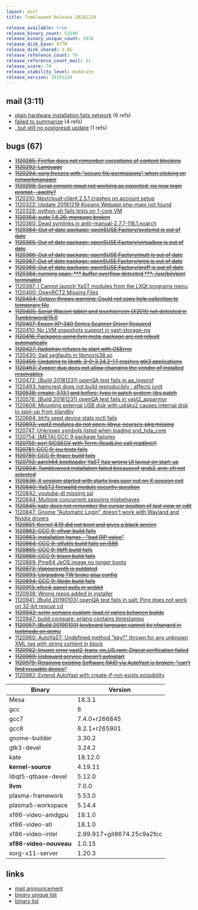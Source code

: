 ```yaml
---
layout: post
title: Tumbleweed Release 20181224

release_available: true
release_binary_count: 53296
release_binary_unique_count: 1838
release_disk_base: 977M
release_disk_shared: 3.6G
release_reference_count: 78
release_reference_count_mail: 11
release_score: 74
release_stability_level: moderate
release_version: 20181224
---
```


## mail (3:11)

- [plain hardware installation fails network](https://lists.opensuse.org/opensuse-factory/2018-12/msg00173.html) (6 refs)
- [failed to summarize](https://lists.opensuse.org/opensuse-factory/2019-01/msg00039.html) (4 refs)
- [, but still no postgresql update](https://lists.opensuse.org/opensuse-factory/2018-12/msg00164.html) (1 refs)

## bugs (67)

<!--more-->

- ~~[1120285: Firefox does not remember exceptions of content blocking](https://bugzilla.opensuse.org/show_bug.cgi?id=1120285)~~
- ~~[1120292: Language](https://bugzilla.opensuse.org/show_bug.cgi?id=1120292)~~
- ~~[1120294: xorg freezes with "secure file permissions" when clicking on networkmanager](https://bugzilla.opensuse.org/show_bug.cgi?id=1120294)~~
- ~~[1120298: Serial console input not working as expected, no new login prompt - agetty?](https://bugzilla.opensuse.org/show_bug.cgi?id=1120298)~~
- [1120310: Nextcloud-client 2.5.1 crashes on account setup](https://bugzilla.opensuse.org/show_bug.cgi?id=1120310)
- [1120322: Update 20181219 Kopano Webapp php-mapi not found](https://bugzilla.opensuse.org/show_bug.cgi?id=1120322)
- [1120329: python-sh fails tests on 1-core VM](https://bugzilla.opensuse.org/show_bug.cgi?id=1120329)
- ~~[1120354: sudo 1.8.26: manpage broken](https://bugzilla.opensuse.org/show_bug.cgi?id=1120354)~~
- [1120360: Dead symlinks in antlr-manual-2.7.7-116.1.noarch](https://bugzilla.opensuse.org/show_bug.cgi?id=1120360)
- ~~[1120364: Out of date package: openSUSE:Factory/systemd is out of date](https://bugzilla.opensuse.org/show_bug.cgi?id=1120364)~~
- ~~[1120365: Out of date package: openSUSE:Factory/virtualbox is out  of date](https://bugzilla.opensuse.org/show_bug.cgi?id=1120365)~~
- ~~[1120366: Out of date package: openSUSE:Factory/mutt is out of date](https://bugzilla.opensuse.org/show_bug.cgi?id=1120366)~~
- ~~[1120367: Out of date package: openSUSE:Factory/grep is out of date](https://bugzilla.opensuse.org/show_bug.cgi?id=1120367)~~
- ~~[1120368: Out of date package: openSUSE:Factory/groff is out of date](https://bugzilla.opensuse.org/show_bug.cgi?id=1120368)~~
- ~~[1120384: running cpan: *** buffer overflow detected ***: /usr/bin/perl terminated](https://bugzilla.opensuse.org/show_bug.cgi?id=1120384)~~
- [1120397: I Cannot launch YaST modules from the LXQt programs menu](https://bugzilla.opensuse.org/show_bug.cgi?id=1120397)
- [1120400: OpenRCT2 Missing Files](https://bugzilla.opensuse.org/show_bug.cgi?id=1120400)
- ~~[1120404: Octave throws warning: Could not copy help collection to temporary file](https://bugzilla.opensuse.org/show_bug.cgi?id=1120404)~~
- ~~[1120405: Serial Wacom tablet and touchscreen (X201t) not detected in Tumbleweed/15.0](https://bugzilla.opensuse.org/show_bug.cgi?id=1120405)~~
- ~~[1120407: Epson XP-340 Series Scanner Driver Required](https://bugzilla.opensuse.org/show_bug.cgi?id=1120407)~~
- [1120410: No LVM snapshots support in yast-storage-ng](https://bugzilla.opensuse.org/show_bug.cgi?id=1120410)
- ~~[1120416: Packages using llvm meta-package are not rebuilt automatically](https://bugzilla.opensuse.org/show_bug.cgi?id=1120416)~~
- ~~[1120427: Radiotray refuses to start with OSError](https://bugzilla.opensuse.org/show_bug.cgi?id=1120427)~~
- [1120430: 0ad segfaults in libmozjs38.so](https://bugzilla.opensuse.org/show_bug.cgi?id=1120430)
- ~~[1120456: Updating to libgtk-3-0-3.24.2-1.1 crashes gtk3 applications](https://bugzilla.opensuse.org/show_bug.cgi?id=1120456)~~
- ~~[1120463: Zypper dup does not allow changing the vendor of installed resolvables](https://bugzilla.opensuse.org/show_bug.cgi?id=1120463)~~
- [1120472: \[Build 20181231\] openQA test fails in aa_logprof](https://bugzilla.opensuse.org/show_bug.cgi?id=1120472)
- [1120493: hamcrest does not build reproducibly ; affects junit](https://bugzilla.opensuse.org/show_bug.cgi?id=1120493)
- ~~[1120538: cmake-3.13.1 and before, typo in patch  system-libs.patch](https://bugzilla.opensuse.org/show_bug.cgi?id=1120538)~~
- [1120576: \[Build 20181231\] openQA test fails in yast2_apparmor](https://bugzilla.opensuse.org/show_bug.cgi?id=1120576)
- [1120608: Mounting external USB disk with udisks2 causes internal disk to spin-up from standby](https://bugzilla.opensuse.org/show_bug.cgi?id=1120608)
- [1120664: btrfs seed device stats ioctl fails](https://bugzilla.opensuse.org/show_bug.cgi?id=1120664)
- ~~[1120693: yast2 modules do not open: libyui-ncurses-pkg missing](https://bugzilla.opensuse.org/show_bug.cgi?id=1120693)~~
- [1120747: Unknown symbols listed when loading snd_hda_core](https://bugzilla.opensuse.org/show_bug.cgi?id=1120747)
- [1120754: \[META\] GCC 9 package failures](https://bugzilla.opensuse.org/show_bug.cgi?id=1120754)
- ~~[1120759: perl SIGSEGV with Term::ReadLine call readline()](https://bugzilla.opensuse.org/show_bug.cgi?id=1120759)~~
- ~~[1120781: GCC 9: icu tests fails](https://bugzilla.opensuse.org/show_bug.cgi?id=1120781)~~
- ~~[1120789: GCC 9: ltrace build fails](https://bugzilla.opensuse.org/show_bug.cgi?id=1120789)~~
- ~~[1120793: aarch64 bootloader YaST has wrong UI layout on start-up](https://bugzilla.opensuse.org/show_bug.cgi?id=1120793)~~
- ~~[1120804: Tumbleweed installation failed becauseof grub2-arm-efi not selected](https://bugzilla.opensuse.org/show_bug.cgi?id=1120804)~~
- ~~[1120836: X session started with startx logs user out on X session exit](https://bugzilla.opensuse.org/show_bug.cgi?id=1120836)~~
- ~~[1120840: YaST2 firewalld module security question](https://bugzilla.opensuse.org/show_bug.cgi?id=1120840)~~
- [1120842: youtube-dl missing ssl](https://bugzilla.opensuse.org/show_bug.cgi?id=1120842)
- [1120844: Multiple concurrent sessions misbehaves](https://bugzilla.opensuse.org/show_bug.cgi?id=1120844)
- ~~[1120845: kate does not remember the cursor position of last view or edit](https://bugzilla.opensuse.org/show_bug.cgi?id=1120845)~~
- [1120847: Gnome "Automatic Login" doesn't work with Wayland and Nvidia drivers](https://bugzilla.opensuse.org/show_bug.cgi?id=1120847)
- ~~[1120851: Kernel 4.19 did not boot and gives a black screen](https://bugzilla.opensuse.org/show_bug.cgi?id=1120851)~~
- ~~[1120862: GCC 9: efivar build fails](https://bugzilla.opensuse.org/show_bug.cgi?id=1120862)~~
- ~~[1120863: installation hangs - "bad RIP value"](https://bugzilla.opensuse.org/show_bug.cgi?id=1120863)~~
- ~~[1120864: GCC 9: elfutils build fails on i586](https://bugzilla.opensuse.org/show_bug.cgi?id=1120864)~~
- ~~[1120865: GCC 9: libffi build fails](https://bugzilla.opensuse.org/show_bug.cgi?id=1120865)~~
- ~~[1120868: GCC 9: bison build fails](https://bugzilla.opensuse.org/show_bug.cgi?id=1120868)~~
- [1120869: Pine64 JeOS image no longer boots](https://bugzilla.opensuse.org/show_bug.cgi?id=1120869)
- ~~[1120873: Vapoursynth is outdated](https://bugzilla.opensuse.org/show_bug.cgi?id=1120873)~~
- ~~[1120893: Upgrading TW broke alsa config](https://bugzilla.opensuse.org/show_bug.cgi?id=1120893)~~
- ~~[1120894: GCC 9: libidn build fails](https://bugzilla.opensuse.org/show_bug.cgi?id=1120894)~~
- ~~[1120913: xfce4-panel pulls in webkit](https://bugzilla.opensuse.org/show_bug.cgi?id=1120913)~~
- [1120938: Wrong repos added in installer](https://bugzilla.opensuse.org/show_bug.cgi?id=1120938)
- [1120941: \[Build 20190103\] openQA test fails in salt: Ping does not work on 32-bit rescue cd](https://bugzilla.opensuse.org/show_bug.cgi?id=1120941)
- ~~[1120942: semi-xemacs custom-load.el varies between builds](https://bugzilla.opensuse.org/show_bug.cgi?id=1120942)~~
- [1120947: build-compare: erlang contains timestamps](https://bugzilla.opensuse.org/show_bug.cgi?id=1120947)
- ~~[1120957: \[Build 20190103\] keyboard language cannot be changed in textmode on qemu](https://bugzilla.opensuse.org/show_bug.cgi?id=1120957)~~
- [1120960: AutoYaST: Undefined method "key?" thrown for any unknown XML tag with string content in <partitions> block](https://bugzilla.opensuse.org/show_bug.cgi?id=1120960)
- ~~[1120962: linuxrc error yast2-trans-en_US.rpm: Digest verification failed](https://bugzilla.opensuse.org/show_bug.cgi?id=1120962)~~
- ~~[1120969: Usbguard service doesn't autostart](https://bugzilla.opensuse.org/show_bug.cgi?id=1120969)~~
- ~~[1120979: Retaining existing Software RAID via AutoYast is broken: "can't find reusable device"](https://bugzilla.opensuse.org/show_bug.cgi?id=1120979)~~
- [1120982: Extend AutoYast <partition> with create-if-not-exists possibility](https://bugzilla.opensuse.org/show_bug.cgi?id=1120982)

Binary | Version
--- | ---
Mesa | 18.3.1
gcc | 8
gcc7 | 7.4.0+r266845
gcc8 | 8.2.1+r265901
gnome-builder | 3.30.2
gtk3-devel | 3.24.2
kate | 18.12.0
**kernel-source** | 4.19.11
libqt5-qtbase-devel | 5.12.0
**llvm** | 7.0.0
plasma-framework | 5.53.0
plasma5-workspace | 5.14.4
xf86-video-amdgpu | 18.1.0
xf86-video-ati | 18.1.0
xf86-video-intel | 2.99.917+git8674.25c9a2fcc
**xf86-video-nouveau** | 1.0.15
xorg-x11-server | 1.20.3

## links

- [mail announcement](https://lists.opensuse.org/opensuse-factory/2018-12/msg00160.html)
- [binary unique list](http://download.tumbleweed.boombatower.com/20181224/rpm.unique.list)
- [binary list](http://download.tumbleweed.boombatower.com/20181224/rpm.list)
